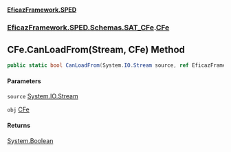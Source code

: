 #### [EficazFramework.SPED](EficazFrameworkSPED.md 'EficazFramework SPED')
### [EficazFramework.SPED.Schemas.SAT_CFe](EficazFramework.SPED.Schemas.SAT_CFe.md 'EficazFramework.SPED.Schemas.SAT_CFe').[CFe](EficazFramework.SPED.Schemas.SAT_CFe/CFe.md 'EficazFramework.SPED.Schemas.SAT_CFe.CFe')

## CFe.CanLoadFrom(Stream, CFe) Method

```csharp
public static bool CanLoadFrom(System.IO.Stream source, ref EficazFramework.SPED.Schemas.SAT_CFe.CFe obj);
```
#### Parameters

<a name='EficazFramework.SPED.Schemas.SAT_CFe.CFe.CanLoadFrom(System.IO.Stream,EficazFramework.SPED.Schemas.SAT_CFe.CFe).source'></a>

`source` [System.IO.Stream](https://docs.microsoft.com/en-us/dotnet/api/System.IO.Stream 'System.IO.Stream')

<a name='EficazFramework.SPED.Schemas.SAT_CFe.CFe.CanLoadFrom(System.IO.Stream,EficazFramework.SPED.Schemas.SAT_CFe.CFe).obj'></a>

`obj` [CFe](EficazFramework.SPED.Schemas.SAT_CFe/CFe.md 'EficazFramework.SPED.Schemas.SAT_CFe.CFe')

#### Returns
[System.Boolean](https://docs.microsoft.com/en-us/dotnet/api/System.Boolean 'System.Boolean')